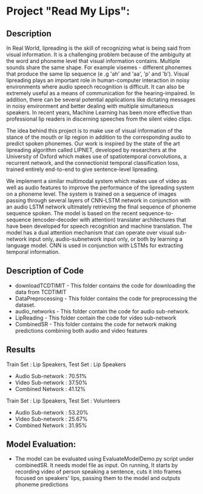 # Project "Read My Lips":

## Description

In Real World, lipreading is the skill of recognizing what is being said from visual information. It is a challenging problem because of the ambiguity at the word and phoneme level that visual information contains. Multiple sounds share the same shape. For example visemes - different phonemes that produce the same lip sequence  (e .g 'ah' and  'aa', 'p' and 'b'). Visual lipreading plays an important role in human-computer interaction in noisy environments where audio speech recognition is difficult. It can also be extremely useful as a means of communication for the hearing-impaired. In addition, there can be several potential applications like dictating messages in noisy environment and better dealing with multiple simultaneous speakers. 
In recent years, Machine Learning has been more effective than professional lip readers in discerning speeches from the silent video clips.

The idea behind this project is to make use of visual information of the stance of the mouth or lip region in addition to the corresponding audio to predict spoken phonemes. Our work is inspired by the state of the art lipreading algorithm called LIPNET, developed by researchers at the University of Oxford which makes use of spatiotemporal convolutions, a recurrent network, and the connectionist temporal classification loss, trained entirely end-to-end to give sentence-level lipreading.

We implement a similar multimodal system which makes use of video as well as audio features to improve the performance of the lipreading system on a phoneme level. The system is trained on a sequence of images passing through several layers of CNN-LSTM network in conjunction with an audio LSTM network ultimately retrieving the final sequence of phoneme sequence spoken. The model is based on the recent sequence-to-sequence (encoder-decoder with attention) translater architectures that have been developed for speech recognition and machine translation. The model has a dual attention mechanism that can operate over visual sub-network input only, audio-subnetwork input only, or both by learning a language model. CNN is used in conjunction with LSTMs for extracting temporal information.

## Description of Code

* downloadTCDTIMIT - This folder contains the code for downloading the data from TCDTIMIT
* DataPreprocessing - This folder contains the code for preprocessing the dataset.
* audio_networks - This folder contain the code for audio sub-network.
* LipReading - This folder contain the code for video sub-network
* CombinedSR - This folder contains the code for network making predictions combining both audio and video features

## Results

Train Set : Lip Speakers, Test Set : Lip Speakers

* Audio Sub-network : 70.51%
* Video Sub-network : 37.50%
* Combined Network : 41.12%

Train Set : Lip Speakers, Test Set : Volunteers

* Audio Sub-network : 53.20%
* Video Sub-network : 25.67%
* Combined Network : 31.95%

## Model Evaluation:
* The model can be evaluated using EvaluateModelDemo.py script under combinedSR. It needs model file as input. On running, It starts by recording video of person speaking a sentence, cuts it into frames focused on speakers' lips,  passing them to the model and outputs phoneme predictions